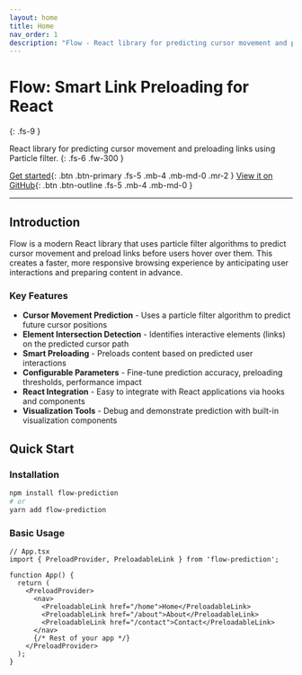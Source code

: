 ```yaml
---
layout: home
title: Home
nav_order: 1
description: "Flow - React library for predicting cursor movement and preloading links using Particle filter."
---
```


# Flow: Smart Link Preloading for React
{: .fs-9 }

React library for predicting cursor movement and preloading links using Particle filter.
{: .fs-6 .fw-300 }

[Get started](#quick-start){: .btn .btn-primary .fs-5 .mb-4 .mb-md-0 .mr-2 }
[View it on GitHub](https://github.com/66HEX/flow-prediction){: .btn .btn-outline .fs-5 .mb-4 .mb-md-0 }

---

## Introduction

Flow is a modern React library that uses particle filter algorithms to predict cursor movement and preload links before users hover over them. This creates a faster, more responsive browsing experience by anticipating user interactions and preparing content in advance.

### Key Features

- **Cursor Movement Prediction** - Uses a particle filter algorithm to predict future cursor positions
- **Element Intersection Detection** - Identifies interactive elements (links) on the predicted cursor path 
- **Smart Preloading** - Preloads content based on predicted user interactions
- **Configurable Parameters** - Fine-tune prediction accuracy, preloading thresholds, performance impact
- **React Integration** - Easy to integrate with React applications via hooks and components
- **Visualization Tools** - Debug and demonstrate prediction with built-in visualization components

## Quick Start

### Installation

```bash
npm install flow-prediction
# or
yarn add flow-prediction
```

### Basic Usage

```tsx
// App.tsx
import { PreloadProvider, PreloadableLink } from 'flow-prediction';

function App() {
  return (
    <PreloadProvider>
      <nav>
        <PreloadableLink href="/home">Home</PreloadableLink>
        <PreloadableLink href="/about">About</PreloadableLink>
        <PreloadableLink href="/contact">Contact</PreloadableLink>
      </nav>
      {/* Rest of your app */}
    </PreloadProvider>
  );
}
```